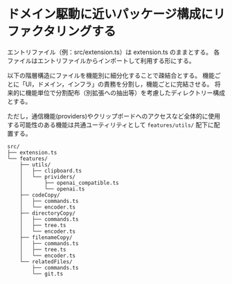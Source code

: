 # ドメイン駆動に近いパッケージ構成にリファクタリングする

エントリファイル（例：src/extension.ts）は extension.ts のままとする。
各ファイルはエントリファイルからインポートして利用する形にする。

以下の階層構造にファイルを機能別に細分化することで疎結合とする。
機能ごとに「UI，ドメイン，インフラ」の責務を分割し，機能ごとに完結させる。
将来的に機能単位で分割配布（別拡張への抽出等）を考慮したディレクトリー構成とする。

ただし，通信機能(providers)やクリップボードへのアクセスなど全体的に使用する可能性のある機能は共通ユーティリティとして `features/utils/` 配下に配置する。

```text
src/
├── extension.ts
└── features/
    ├── utils/
    │   ├── clipboard.ts
    │   └── prividers/
    │       ├── openai_compatible.ts
    │       └── openai.ts
    ├── codeCopy/
    │   ├── commands.ts
    │   └── encoder.ts
    ├── directoryCopy/
    │   ├── commands.ts
    │   ├── tree.ts
    │   └── encoder.ts
    ├── filenameCopy/
    │   ├── commands.ts
    │   ├── tree.ts
    │   └── encoder.ts
    └── relatedFiles/
        ├── commands.ts
        └── git.ts
```
